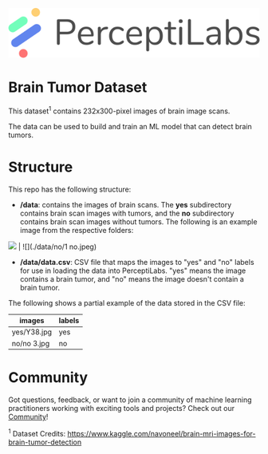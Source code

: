 <p align="center">
  <a href="https://www.perceptilabs.com">
  <img src="./pl_logo.png">
  </a>
</p>

# Brain Tumor Dataset
This dataset<sup>1</sup> contains 232x300-pixel images of brain image scans.

The data can be used to build and train an ML model that can detect brain tumors. 

# Structure
This repo has the following structure:
* **/data**: contains the images of brain scans. The **yes** subdirectory contains brain scan images with tumors, and the **no** subdirectory contains brain scan images without tumors. The following is an example image from the respective folders:

![](./data/no/Y1.jpg)  |  ![](./data/no/1 no.jpeg)

* **/data/data.csv**: CSV file that maps the images to "yes" and "no" labels for use in loading the data into PerceptiLabs. "yes" means the image contains a brain tumor, and "no" means the image doesn't contain a brain tumor.

The following shows a partial example of the data stored in the CSV file:

| images | labels |
| ---------- | ------ |
| yes/Y38.jpg | yes |
| no/no 3.jpg | no |

# Community

Got questions, feedback, or want to join a community of machine learning practitioners working with exciting tools and projects? Check out our [Community](https://forum.perceptilabs.com/)!

<sup>1</sup> Dataset Credits: https://www.kaggle.com/navoneel/brain-mri-images-for-brain-tumor-detection
